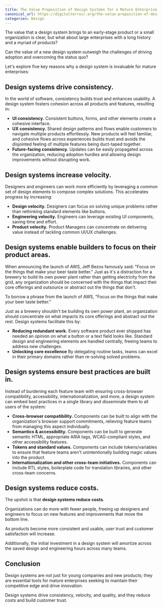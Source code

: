```yaml
---
title: The Value Proposition of Design Systems for a Mature Enterprise
canonical_url: https://digitalterroir.org/the-value-proposition-of-design-systems-for-a-mature-enterprise/
categories: Design
---
```


The value that a design system brings to an early-stage product or a small organization is clear, but what about large enterprises with a long history and a myriad of products?

Can the value of a new design system outweigh the challenges of driving adoption and overcoming the status quo?

Let's explore five key reasons why a design system is invaluable for mature enterprises:

## Design systems drive consistency.

In the world of software, consistency builds trust and enhances usability. A design system fosters cohesion across all products and features, resulting in:

- **UI consistency.** Consistent buttons, forms, and other elements create a cohesive interface.
- **UX consistency.** Shared design patterns and flows enable customers to navigate multiple products effortlessly. New products will feel familiar, and cohesive flows across experiences builds trust and avoids the disjointed feeling of multiple features being duct-taped together.
- **Future-facing consistency.** Updates can be easily propagated across the organization, reducing adoption hurdles and allowing design improvements without disrupting work.

## Design systems increase velocity.

Designers and engineers can work more efficiently by leveraging a common set of design elements to compose complex solutions. This accelerates progress by increasing:

- **Design velocity.** Designers can focus on solving unique problems rather than rethinking standard elements like buttons.
- **Engineering velocity.** Engineers can leverage existing UI components, saving time and effort.
- **Product velocity.** Product Managers can concentrate on delivering value instead of tackling common UI/UX challenges.

## Design systems enable builders to focus on their product areas.

When announcing the launch of AWS, Jeff Bezos famously said: "Focus on the things that make your beer taste better." Just as it's a distraction for a brewery to build its own power plant rather than getting electricity from the grid, any organization should be concerned with the things that impact their core offerings and outsource or abstract out the things that don't.

To borrow a phrase from the launch of AWS, "Focus on the things that make your beer taste better."

Just as a brewery shouldn't be building its own power plant, an organization should concentrate on what impacts its core offerings and abstract out the rest. Design systems facilitate this by:

- **Reducing redundant work.** Every software product ever shipped has needed an opinion on what a button or a text field looks like. Standard design and engineering elements are handled centrally, freeing teams to address new challenges.
- **Unlocking core excellence** By delegating routine tasks, teams can excel in their primary domains rather than re-solving solved problems.

## Design systems ensure best practices are built in.

Instead of burdening each feature team with ensuring cross-browser compatibility, accessibility, internationalization, and more, a design system can embed best practices in a single library and disseminate them to all users of the system:

- **Cross-browser compatibility.** Components can be built to align with the organization's browser support commitments, relieving feature teams from managing this aspect individually.
- **Semantics & accessibility.** Components can be built to generate semantic HTML, appropriate ARIA tags, WCAG-compliant styles, and other accessibility features.
- **Tokens and standard values.** Components can include tokens/variables to ensure that feature teams aren't unintentionally building magic values into the product.
- **Internationalization and other cross-team initiatives.** Components can include RTL styles, boilerplate code for translation libraries, and other cross-team concerns.

## Design systems reduce costs.

The upshot is that **design systems reduce costs**.

Organizations can do more with fewer people, freeing up designers and engineers to focus on new features and improvements that move the bottom line.

As products become more consistent and usable, user trust and customer satisfaction will increase.

Additionally, the initial investment in a design system will amortize across the saved design and engineering hours across many teams.

## Conclusion

Design systems are not just for young companies and new products; they are essential tools for mature enterprises seeking to maintain their competitive edge and drive innovation.

Design systems drive consistency, velocity, and quality, and they reduce costs and build customer trust.

